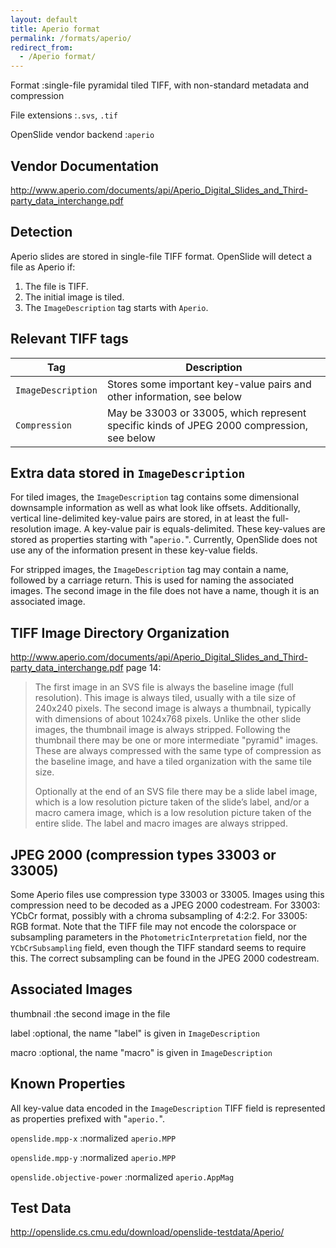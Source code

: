 ```yaml
---
layout: default
title: Aperio format
permalink: /formats/aperio/
redirect_from:
  - /Aperio format/
---
```


Format
:single-file pyramidal tiled TIFF, with non-standard metadata and compression

File extensions
:`.svs`, `.tif`

OpenSlide vendor backend
:`aperio`


Vendor Documentation
--------------------

<http://www.aperio.com/documents/api/Aperio_Digital_Slides_and_Third-party_data_interchange.pdf>


Detection
---------

Aperio slides are stored in single-file TIFF format. OpenSlide will detect a file as Aperio if:

 1. The file is TIFF.
 2. The initial image is tiled.
 3. The `ImageDescription` tag starts with `Aperio`.


Relevant TIFF tags
------------------

Tag                 | Description                    |
--------------------|--------------------------------|
`ImageDescription`|Stores some important key-value pairs and other information, see below|
`Compression`|May be 33003 or 33005, which represent specific kinds of JPEG 2000 compression, see below|


Extra data stored in `ImageDescription`
---------------------------------------

For tiled images, the `ImageDescription` tag contains some dimensional
downsample information as well as what look like
offsets. Additionally, vertical line-delimited key-value pairs are
stored, in at least the full-resolution image. A key-value pair is
equals-delimited. These key-values are stored as properties starting
with "`aperio.`". Currently, OpenSlide does not use any of the
information present in these key-value fields.

For stripped images, the `ImageDescription` tag may contain a name,
followed by a carriage return. This is used for naming the associated
images. The second image in the file does not have a name, though it
is an associated image.

TIFF Image Directory Organization
---------------------------------

<http://www.aperio.com/documents/api/Aperio_Digital_Slides_and_Third-party_data_interchange.pdf>
page 14:

> The first image in an SVS file is always the baseline image (full
> resolution). This image is always tiled, usually with a tile size
> of 240x240 pixels. The second image is always a thumbnail,
> typically with dimensions of about 1024x768 pixels. Unlike the
> other slide images, the thumbnail image is always
> stripped. Following the thumbnail there may be one or more
> intermediate "pyramid" images. These are always compressed with
> the same type of compression as the baseline image, and have a
> tiled organization with the same tile size.
>
> Optionally at the end of an SVS file there may be a slide label
> image, which is a low resolution picture taken of the slide’s
> label, and/or a macro camera image, which is a low resolution
> picture taken of the entire slide. The label and macro images are
> always stripped.


JPEG 2000 (compression types 33003 or 33005)
--------------------------------------------

Some Aperio files use compression type 33003 or 33005. Images using
this compression need to be decoded as a JPEG 2000 codestream. For
33003: YCbCr format, possibly with a chroma subsampling of 4:2:2. For
33005: RGB format. Note that the TIFF file may not encode the
colorspace or subsampling parameters in the
`PhotometricInterpretation` field, nor the `YCbCrSubsampling` field,
even though the TIFF standard seems to require this. The correct
subsampling can be found in the JPEG 2000 codestream.

Associated Images
-----------------
thumbnail
:the second image in the file

label
:optional, the name "label" is given in `ImageDescription`

macro
:optional, the name "macro" is given in `ImageDescription`


Known Properties
----------------

All key-value data encoded in the `ImageDescription` TIFF field is
represented as properties prefixed with "`aperio.`".

`openslide.mpp-x`
:normalized `aperio.MPP`

`openslide.mpp-y`
:normalized `aperio.MPP`

`openslide.objective-power`
:normalized `aperio.AppMag`


Test Data
---------

<http://openslide.cs.cmu.edu/download/openslide-testdata/Aperio/>
